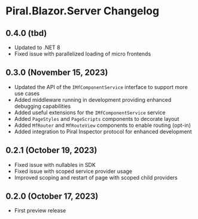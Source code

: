 # Piral.Blazor.Server Changelog

## 0.4.0 (tbd)

- Updated to .NET 8
- Fixed issue with parallelized loading of micro frontends

## 0.3.0 (November 15, 2023)

- Updated the API of the `IMfComponentService` interface to support more use cases
- Added middleware running in development providing enhanced debugging capabilities
- Added useful extensions for the `IMfComponentService` service
- Added `PageStyles` and `PageScripts` components to decorate layout
- Added `MfRouter` and `MfRouteView` components to enable routing (opt-in)
- Added integration to Piral Inspector protocol for enhanced development

## 0.2.1 (October 19, 2023)

- Fixed issue with nullables in SDK
- Fixed issue with scoped service provider usage
- Improved scoping and restart of page with scoped child providers

## 0.2.0 (October 17, 2023)

- First preview release

